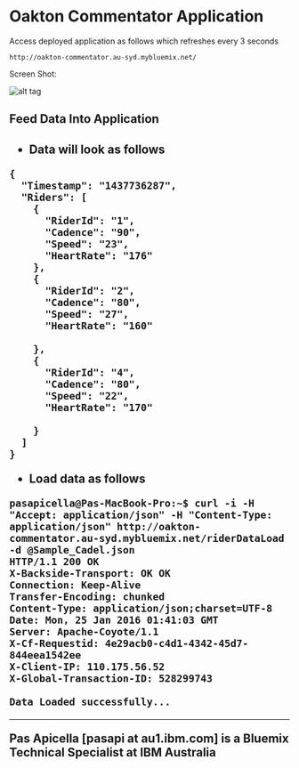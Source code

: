 <h1>Oakton Commentator Application</h1>

Access deployed application as follows which refreshes every 3 seconds

```
http://oakton-commentator.au-syd.mybluemix.net/
```

Screen Shot:

![alt tag](https://dl.dropboxusercontent.com/u/15829935/bluemix-docs/images/oakton-comm-1.png)


<h2> Feed Data Into Application <h2>

- Data will look as follows

```
{
  "Timestamp": "1437736287",
  "Riders": [
    {
      "RiderId": "1",
      "Cadence": "90",
      "Speed": "23",
      "HeartRate": "176"
    },
	{
	  "RiderId": "2",
      "Cadence": "80",
      "Speed": "27",
      "HeartRate": "160"

	},
	{
	  "RiderId": "4",
      "Cadence": "80",
      "Speed": "22",
      "HeartRate": "170"

	}
  ]
}
```

- Load data as follows

```
pasapicella@Pas-MacBook-Pro:~$ curl -i -H "Accept: application/json" -H "Content-Type: application/json" http://oakton-commentator.au-syd.mybluemix.net/riderDataLoad -d @Sample_Cadel.json
HTTP/1.1 200 OK
X-Backside-Transport: OK OK
Connection: Keep-Alive
Transfer-Encoding: chunked
Content-Type: application/json;charset=UTF-8
Date: Mon, 25 Jan 2016 01:41:03 GMT
Server: Apache-Coyote/1.1
X-Cf-Requestid: 4e29acb0-c4d1-4342-45d7-844eea1542ee
X-Client-IP: 110.175.56.52
X-Global-Transaction-ID: 528299743

Data Loaded successfully...
```

<hr />
Pas Apicella [pasapi at au1.ibm.com] is a Bluemix Technical Specialist at IBM Australia 